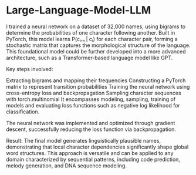 # Large-Language-Model-LLM
I trained a neural network on a dataset of 32,000 names, using bigrams to determine the probabilities of one character following another. Built in PyTorch, this model learns P(cᵢ₊₁ | cᵢ) for each character pair, forming a stochastic matrix that captures the morphological structure of the language. This foundational model could be further developed into a more advanced architecture, such as a Transformer-based language model like GPT.

Key steps involved:

Extracting bigrams and mapping their frequencies
Constructing a PyTorch matrix to represent transition probabilities
Training the neural network using cross-entropy loss and backpropagation
Sampling character sequences with torch.multinomial
It encompasses modeling, sampling, training of models and evaluating loss functions such as negative log likelihood for classification.

The neural network was implemented and optimized through gradient descent, successfully reducing the loss function via backpropagation.

Result: The final model generates linguistically plausible names, demonstrating that local character dependencies significantly shape global word structures. This approach is versatile and can be applied to any domain characterized by sequential patterns, including code prediction, melody generation, and DNA sequence modeling.
